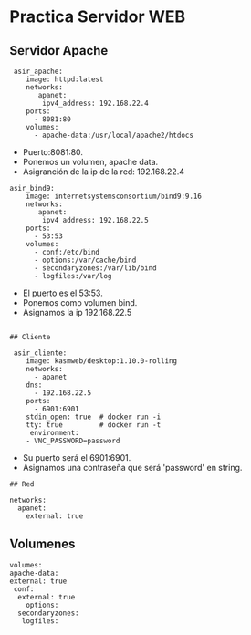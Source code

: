 # Practica Servidor WEB

## Servidor Apache
~~~
 asir_apache:
    image: httpd:latest
    networks:
       apanet:
        ipv4_address: 192.168.22.4
    ports:
      - 8081:80
    volumes:
      - apache-data:/usr/local/apache2/htdocs
~~~
* Puerto:8081:80.
* Ponemos un volumen, apache data.
* Asigranción de la ip de la red: 192.168.22.4


~~~
asir_bind9:
    image: internetsystemsconsortium/bind9:9.16
    networks:
       apanet:
        ipv4_address: 192.168.22.5
    ports:
      - 53:53
    volumes:
      - conf:/etc/bind
      - options:/var/cache/bind
      - secondaryzones:/var/lib/bind
      - logfiles:/var/log
~~~
* El puerto es el 53:53.
* Ponemos como volumen bind.
* Asignamos la ip 192.168.22.5
~~~

## Cliente

 asir_cliente:
    image: kasmweb/desktop:1.10.0-rolling
    networks:
      - apanet
    dns:
      - 192.168.22.5
    ports:
      - 6901:6901
    stdin_open: true  # docker run -i
    tty: true         # docker run -t
     environment:
    - VNC_PASSWORD=password 

~~~
* Su puerto será el 6901:6901.
* Asignamos una contraseña que será 'password' en string.
~~~
## Red

networks:
  apanet:
    external: true

~~~
## Volumenes

    volumes:
    apache-data:
    external: true
     conf:
      external: true
        options:
      secondaryzones:
       logfiles:
~~~


